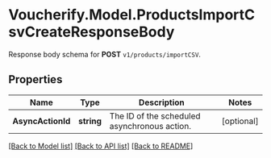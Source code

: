 # Voucherify.Model.ProductsImportCsvCreateResponseBody
Response body schema for **POST** `v1/products/importCSV`.

## Properties

Name | Type | Description | Notes
------------ | ------------- | ------------- | -------------
**AsyncActionId** | **string** | The ID of the scheduled asynchronous action. | [optional] 

[[Back to Model list]](../../README.md#documentation-for-models) [[Back to API list]](../../README.md#documentation-for-api-endpoints) [[Back to README]](../../README.md)

